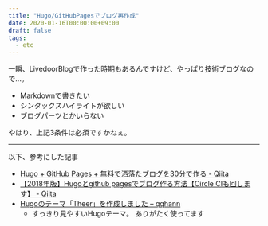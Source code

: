 ```yaml
---
title: "Hugo/GitHubPagesでブログ再作成"
date: 2020-01-16T00:00:00+09:00
draft: false
tags:
  - etc
---
```

一瞬、LivedoorBlogで作った時期もあるんですけど、やっぱり技術ブログなので…。

* Markdownで書きたい
* シンタックスハイライトが欲しい
* ブログパーツとかいらない

やはり、上記3条件は必須ですかねぇ。

___

以下、参考にした記事

* [Hugo + GitHub Pages + 無料で洒落たブログを30分で作る - Qiita](https://qiita.com/yotsak83/items/017734d5f873f4f194d4 "Hugo + GitHub Pages + 無料で洒落たブログを30分で作る - Qiita")
* [【2018年版】Hugoとgithub pagesでブログ作る方法【Circle CIも回します】 - Qiita](https://qiita.com/ryoma-tokushige/items/eba3e6cd415e9755af87 "【2018年版】Hugoとgithub pagesでブログ作る方法【Circle CIも回します】 - Qiita")
* [Hugoのテーマ「Theer」を作成しました – qqhann](https://qqhann.dev/blog/theer-stroy/ "Hugoのテーマ「Theer」を作成しました – qqhann")
    * すっきり見やすいHugoテーマ。 ありがたく使ってます
